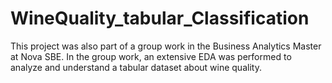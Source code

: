 # WineQuality_tabular_Classification
This project was also part of a group work in the Business Analytics Master at Nova SBE. In the group work, an extensive EDA was performed to analyze and understand a tabular dataset about wine quality. 
